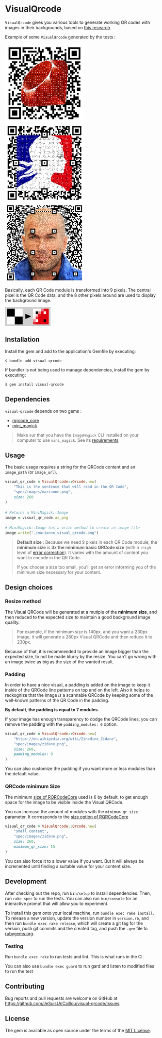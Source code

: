 # VisualQrcode

`VisualQrcode` gives you various tools to generate working QR codes with images in their backgrounds, based on [this research](https://cgv.cs.nthu.edu.tw/Projects/Recreational_Graphics/Halftone_QRCodes/).

Example of some `VisualQrcode` generated by the tests :

![image](/spec/images/ruby_visual_qrcode.png)
![image](/spec/images/marianne_visual_qrcode.png)
![image](/spec/images/zidane_visual_qrcode.png)

Basically, each QR Code module is transformed into 9 pixels. The central pixel is the QR Code data, and the 8 other pixels around are used to display the background image.

![image](/docs/basic_to_visual_sample.png)

## Installation

Install the gem and add to the application's Gemfile by executing:

    $ bundle add visual-qrcode

If bundler is not being used to manage dependencies, install the gem by executing:

    $ gem install visual-qrcode


## Dependencies

`visual-qrcode` depends on two gems :

- [rqrcode_core](https://github.com/whomwah/rqrcode_core)
- [mini_magick](https://github.com/minimagick/minimagick)

> Make sur that you have the `ImageMagick` CLI installed on your computer to use `mini_magick`. See its [requirements](https://github.com/minimagick/minimagick?tab=readme-ov-file#requirements)


## Usage

The basic usage requires a string for the QRCode content and an `image_path` (or `image_url`).

```ruby
visual_qr_code = VisualQrcode::Qrcode.new(
    "This is the sentence that will read in the QR Code",
    "spec/images/marianne.png",
    size: 260
)

# Returns a MiniMagick::Image
image = visual_qr_code.as_png

# MiniMagick::Image has a write method to create an image file
image.write("./marianne_visual_qrcode.png")
```

> **Default size** : Because we need 9 pixels in each QR Code module, the **minimum size** is **3x the minimum basic QRCode size**  (with a `:high` level of [error correction](https://github.com/whomwah/rqrcode_core/tree/master?tab=readme-ov-file#options)). It varies with the amount of content you want to encode in the QR Code.
> 
> If you choose a size too small, you'll get an error informing you of the minimum size necessary for your content.


## Design choices

### Resize method

The Visual QRCode will be generated at a mutiple of the **minimum size**, and then reduced to the expected size to maintain a good background image quality.

> For example, if the minimum size is 140px, and you want a 230px image, it will generate a 280px Visual QRCode and then reduce it to 230px.

Because of that, it is recommended to provide an image bigger than the expected size, to not be made blurry by the resize. You can't go wrong with an image twice as big as the size of the wanted result.

### Padding

In order to have a nice visual, a padding is added on the image to keep it inside of the QRCode line patterns on top and on the left. Also it helps to reckognize that the image _is_ a scannable QRCode by keeping some of the well-known patterns of the QR Code in the padding.

**By default, the padding is equal to 7 modules.**

If your image has enough transparency to dodge the QRCode lines, you can remove the padding with the `padding_modules: 0` option.

```ruby
visual_qr_code = VisualQrcode::Qrcode.new(
    "https://en.wikipedia.org/wiki/Zinedine_Zidane",
    "spec/images/zidane.png", 
    size: 260, 
    padding_modules: 0
)
```

You can also customize the padding if you want more or less modules than the default value.

### QRCode minimum Size

The minimum [size of RQRCodeCore](https://github.com/whomwah/rqrcode_core/tree/master?tab=readme-ov-file#options) used is 6 by default, to get enough space for the image to be visible inside the Visual QRCode.

You can increase the amount of modules with the `minimum_qr_size` parameter. It corresponds to the [size option of RQRCodeCore](https://github.com/whomwah/rqrcode_core/tree/master?tab=readme-ov-file#options)

```ruby
visual_qr_code = VisualQrcode::Qrcode.new(
    "small content", 
    "spec/images/zidane.png", 
    size: 260,
    minimum_qr_size: 15
)
```

You can also force it to a lower value if you want. But it will always be incremented until finding a suitable value for your content size.

## Development

After checking out the repo, run `bin/setup` to install dependencies. Then, run `rake spec` to run the tests. You can also run `bin/console` for an interactive prompt that will allow you to experiment.

To install this gem onto your local machine, run `bundle exec rake install`. To release a new version, update the version number in `version.rb`, and then run `bundle exec rake release`, which will create a git tag for the version, push git commits and the created tag, and push the `.gem` file to [rubygems.org](https://rubygems.org).

### Testing

Run `bundle exec rake` to run tests and lint. This is what runs in the CI.

You can also use `bundle exec guard` to run gard and listen to modified files to run the test

## Contributing

Bug reports and pull requests are welcome on GitHub at https://github.com/JeSuisUnCaillou/visual-qrcode/issues.

## License

The gem is available as open source under the terms of the [MIT License](https://opensource.org/licenses/MIT).
